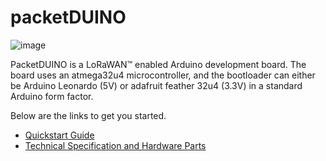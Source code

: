 # packetDUINO

![image](https://user-images.githubusercontent.com/110519487/182995423-60d7f110-f12b-4f6b-8f66-4d4465c2d047.png)


PacketDUINO is a LoRaWAN™ enabled Arduino development board. The board uses an atmega32u4 microcontroller, and the bootloader can either be Arduino Leonardo (5V) or adafruit feather 32u4 (3.3V) in a standard Arduino form factor.

Below are the links to get you started.

- [Quickstart Guide](/Quickstart.md)
- [Technical Specification and Hardware Parts](/Hardware.md)

